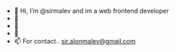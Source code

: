 - 👋 Hi, I’m @sirmalev and im a web frontend developer
- 👀
- 🌱 
- 💞️ 
- 📫 For contact.. sir.alonmalev@gmail.com

<!---
sirmalev/sirmalev is a ✨ special ✨ repository because its `README.md` (this file) appears on your GitHub profile.
You can click the Preview link to take a look at your changes.
--->
